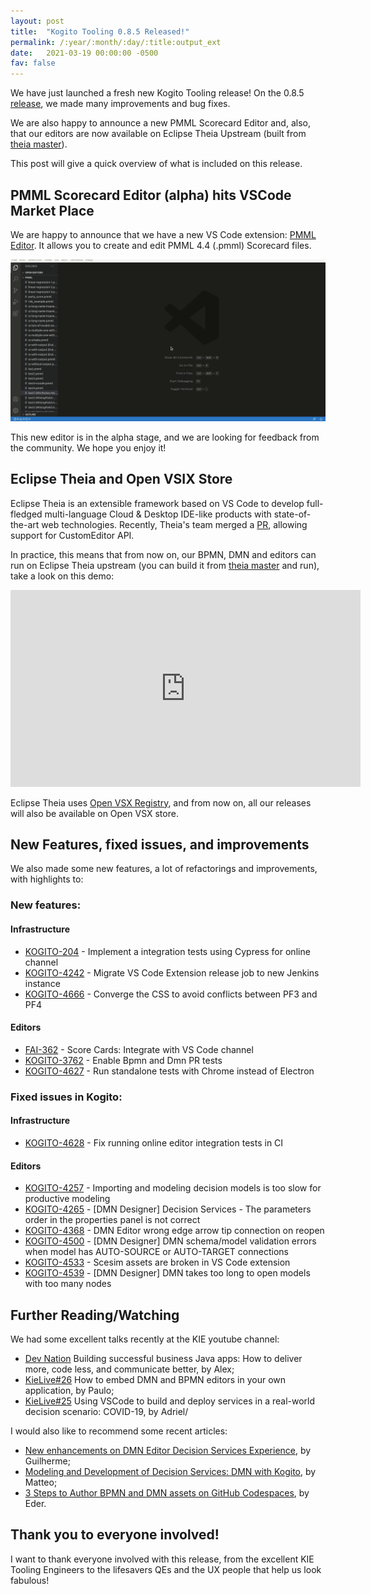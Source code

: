 ```yaml
---
layout: post
title:  "Kogito Tooling 0.8.5 Released!"
permalink: /:year/:month/:day/:title:output_ext
date:   2021-03-19 00:00:00 -0500
fav: false
---
```

We have just launched a fresh new Kogito Tooling release! 
On the 0.8.5 [release](https://github.com/kiegroup/kogito-tooling/releases/tag/0.8.5), we made many improvements and bug fixes. 

We are also happy to announce a new PMML Scorecard Editor and, also, that our editors are now available on Eclipse Theia Upstream (built from [theia master](https://github.com/eclipse-theia/theia)).

This post will give a quick overview of what is included on this release.

## PMML Scorecard Editor (alpha) hits VSCode Market Place

We are happy to announce that we have a new VS Code extension: [PMML Editor](https://marketplace.visualstudio.com/items?itemName=redhat.vscode-extension-pmml-editor&ssr=false#overview). It allows you to create and edit PMML 4.4 (.pmml) Scorecard files.

[![PMML Extension](/assets/2021/pmml.gif "PMML Extension")](/assets/2021/pmml.gif)

This new editor is in the alpha stage, and we are looking for feedback from the community. We hope you enjoy it!


## Eclipse Theia and Open VSIX Store

Eclipse Theia is an extensible framework based on VS Code to develop full-fledged multi-language Cloud & Desktop IDE-like products with state-of-the-art web technologies. Recently, Theia's team merged a [PR](https://github.com/eclipse-theia/theia/pull/8910), allowing support for CustomEditor API.

In practice, this means that from now on, our BPMN, DMN and editors can run on Eclipse Theia upstream (you can build it from [theia master](https://github.com/eclipse-theia/theia) and run), take a look on this demo:

<iframe width="560" height="315" src="https://www.youtube.com/embed/DaKXjA1hVuI" frameborder="0" allow="accelerometer; autoplay; clipboard-write; encrypted-media; gyroscope; picture-in-picture" allowfullscreen></iframe>

Eclipse Theia uses [Open VSX Registry](https://open-vsx.org/), and from now on, all our releases will also be available on Open VSX store.

## New Features, fixed issues, and improvements

We also made some new features, a  lot of refactorings and improvements, with highlights to:

### New features:

#### Infrastructure
* [KOGITO-204](https://issues.redhat.com/browse/KOGITO-204) - Implement a integration tests using Cypress for online channel
* [KOGITO-4242](https://issues.redhat.com/browse/KOGITO-4242) - Migrate VS Code Extension release job to new Jenkins instance
* [KOGITO-4666](https://issues.redhat.com/browse/KOGITO-4666) - Converge the CSS to avoid conflicts between PF3 and PF4


#### Editors
*   [FAI-362](https://issues.redhat.com/browse/FAI-362) - Score Cards: Integrate with VS Code channel
*   [KOGITO-3762](https://issues.redhat.com/browse/KOGITO-3762) - Enable Bpmn and Dmn PR tests
*   [KOGITO-4627](https://issues.redhat.com/browse/KOGITO-4627) - Run standalone tests with Chrome instead of Electron

### Fixed issues in Kogito:

#### Infrastructure
*  [KOGITO-4628](https://issues.redhat.com/browse/KOGITO-4628) - Fix running online editor integration tests in CI

#### Editors
*  [KOGITO-4257](https://issues.redhat.com/browse/KOGITO-4257) - Importing and modeling decision models is too slow for productive modeling
* [KOGITO-4265](https://issues.redhat.com/browse/KOGITO-4265) - [DMN Designer] Decision Services - The parameters order in the properties panel is not correct
* [KOGITO-4368](https://issues.redhat.com/browse/KOGITO-4368) - DMN Editor wrong edge arrow tip connection on reopen
* [KOGITO-4500](https://issues.redhat.com/browse/KOGITO-4500) - [DMN Designer] DMN schema/model validation errors when model has AUTO-SOURCE or AUTO-TARGET connections
* [KOGITO-4533](https://issues.redhat.com/browse/KOGITO-4533) - Scesim assets are broken in VS Code extension
* [KOGITO-4539](https://issues.redhat.com/browse/KOGITO-4539) - [DMN Designer] DMN takes too long to open models with too many nodes


## Further Reading/Watching

We had some excellent talks recently at the KIE youtube channel:

- [Dev Nation](https://www.youtube.com/watch?v=Ed96uYCEgbo&ab_channel=RedHatDeveloper) Building successful business Java apps: How to deliver more, code less, and communicate better, by Alex;
- [KieLive#26](https://www.youtube.com/watch?v=5HSdDQzG0wE&t=1s&ab_channel=KIE)  How to embed DMN and BPMN editors in your own application, by Paulo;
- [KieLive#25](https://www.youtube.com/watch?v=DoxbhfQRpF4&t=8s&ab_channel=KIE)  Using VSCode to build and deploy services in a real-world decision scenario: COVID-19, by Adriel/

I would also like to recommend some recent articles:
- [New enhancements on DMN Editor Decision Services Experience](https://blog.kie.org/2021/03/new-enhancements-on-dmn-editor-decision-services-experience.html), by Guilherme;
- [Modeling and Development of Decision Services: DMN with Kogito](https://blog.kie.org/2021/03/modeling-and-development-of-decision-services-dmn-with-kogito.html), by Matteo;
- [3 Steps to Author BPMN and DMN assets on GitHub Codespaces](https://blog.kie.org/2021/02/3-steps-to-author-bpmn-dmn-editors-on-github-codespaces.html), by Eder.

## Thank you to everyone involved!

I want to thank everyone involved with this release, from the excellent KIE Tooling Engineers to the lifesavers QEs and the UX people that help us look fabulous!
